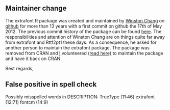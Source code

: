 ## Maintainer change

The extrafont R package was created and maintained by [Winston Chang](https://github.com/wch) on [github](https://github.com/wch/extrafont) for more than 13 years with a first commit on github the 17th of May 2012.
The previous commit history of the package can be found [here](https://github.com/wch/extrafont/commits/master/).
The responsibilities and attention of Winston Chang are on things quite far away from extrafont and Rttf2pt1 these days. 
As a consequence, he asked for another person to maintain the extrafont package.
The package was removed from CRAN and [I](https://github.com/fbertran) volunteered [(read here)](https://github.com/wch/Rttf2pt1/issues/25#issuecomment-3320579566) to maintain the package and have it back on CRAN.

Best regards,

## False positive in spell check
Possibly misspelled words in DESCRIPTION:
  TrueType (11:46)
  extrafont (12:71)
  fontcm (14:9)
